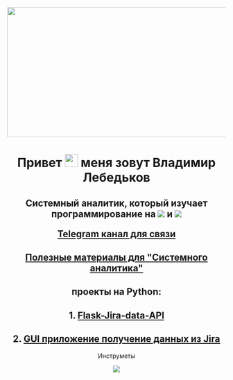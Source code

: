 <div align="center">
  <img src="https://media.giphy.com/media/dWesBcTLavkZuG35MI/giphy.gif" width="600" height="300"/>
</div>







<div align="center">
<h1>
  Привет <img src="https://media.giphy.com/media/hvRJCLFzcasrR4ia7z/giphy.gif" width="30px"/> меня зовут Владимир Лебедьков
  
</h1>
<h2>
Системный аналитик, который изучает программирование на 
    <img src="https://skillicons.dev/icons?i=rust" />
   и <img src="https://skillicons.dev/icons?i=py"

</h2>

<a href="https://t.me/Petrovich_Analyst">Telegram канал для связи</a>
</div>



<!-- - **Сайт визитка** <a href="lebedkov.ru">lebedkov.ru</a> -->

  <div align="center">
   <h2>
  <a href="https://github.com/BorodaOmsk/Analyst-s-Notes/blob/main/README.md">Полезные материалы для "Системного аналитика"</a>
  </h2>
  </div>
   
  

 <div align="center">
  <h2>
проекты на Python:
<h2>
 1. <a href="https://github.com/BorodaOmsk/Flask-Jira-data-API">Flask-Jira-data-API</a>
</h2>
    <h2>
2. <a href="https://github.com/BorodaOmsk/JiraDataApi">GUI приложение получение данных из Jira</a>
      </h2>
</h2>
</div>


<div align="center", class="block1">
Инструметы 
</div>

<p align="center">

  <a href="https://skillicons.dev">
    <img src="https://skillicons.dev/icons?i=git,docker,rust,py,flask,postgres,rabbitmq,kafka,vscode,figma" />
  </a>
</p>


<div align="center">
<img align="center"src="https://komarev.com/ghpvc/?username=BorodaOmsk&style=flat-square&color=blue"  alt=""/ >
</div>

